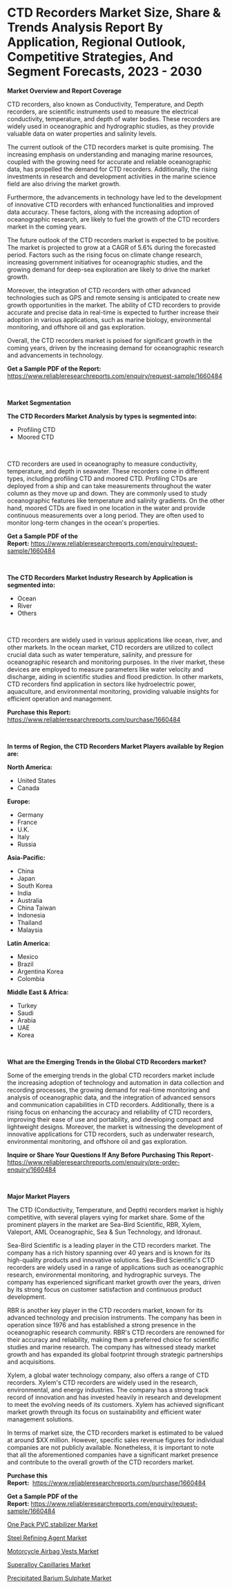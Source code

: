 <p><h1>CTD Recorders Market Size, Share & Trends Analysis Report By Application, Regional Outlook, Competitive Strategies, And Segment Forecasts, 2023 - 2030</h1></p><p><strong>Market Overview and Report Coverage</strong></p>
<p><p>CTD recorders, also known as Conductivity, Temperature, and Depth recorders, are scientific instruments used to measure the electrical conductivity, temperature, and depth of water bodies. These recorders are widely used in oceanographic and hydrographic studies, as they provide valuable data on water properties and salinity levels.</p><p>The current outlook of the CTD recorders market is quite promising. The increasing emphasis on understanding and managing marine resources, coupled with the growing need for accurate and reliable oceanographic data, has propelled the demand for CTD recorders. Additionally, the rising investments in research and development activities in the marine science field are also driving the market growth.</p><p>Furthermore, the advancements in technology have led to the development of innovative CTD recorders with enhanced functionalities and improved data accuracy. These factors, along with the increasing adoption of oceanographic research, are likely to fuel the growth of the CTD recorders market in the coming years.</p><p>The future outlook of the CTD recorders market is expected to be positive. The market is projected to grow at a CAGR of 5.6% during the forecasted period. Factors such as the rising focus on climate change research, increasing government initiatives for oceanographic studies, and the growing demand for deep-sea exploration are likely to drive the market growth.</p><p>Moreover, the integration of CTD recorders with other advanced technologies such as GPS and remote sensing is anticipated to create new growth opportunities in the market. The ability of CTD recorders to provide accurate and precise data in real-time is expected to further increase their adoption in various applications, such as marine biology, environmental monitoring, and offshore oil and gas exploration.</p><p>Overall, the CTD recorders market is poised for significant growth in the coming years, driven by the increasing demand for oceanographic research and advancements in technology.</p></p>
<p><strong>Get a Sample PDF of the Report:</strong> <a href="https://www.reliableresearchreports.com/enquiry/request-sample/1660484">https://www.reliableresearchreports.com/enquiry/request-sample/1660484</a></p>
<p>&nbsp;</p>
<p><strong>Market Segmentation</strong></p>
<p><strong>The CTD Recorders Market Analysis by types is segmented into:</strong></p>
<p><ul><li>Profiling CTD</li><li>Moored CTD</li></ul></p>
<p>&nbsp;</p>
<p><p>CTD recorders are used in oceanography to measure conductivity, temperature, and depth in seawater. These recorders come in different types, including profiling CTD and moored CTD. Profiling CTDs are deployed from a ship and can take measurements throughout the water column as they move up and down. They are commonly used to study oceanographic features like temperature and salinity gradients. On the other hand, moored CTDs are fixed in one location in the water and provide continuous measurements over a long period. They are often used to monitor long-term changes in the ocean's properties.</p></p>
<p><strong>Get a Sample PDF of the Report:</strong>&nbsp;<a href="https://www.reliableresearchreports.com/enquiry/request-sample/1660484">https://www.reliableresearchreports.com/enquiry/request-sample/1660484</a></p>
<p>&nbsp;</p>
<p><strong>The CTD Recorders Market Industry Research by Application is segmented into:</strong></p>
<p><ul><li>Ocean</li><li>River</li><li>Others</li></ul></p>
<p>&nbsp;</p>
<p><p>CTD recorders are widely used in various applications like ocean, river, and other markets. In the ocean market, CTD recorders are utilized to collect crucial data such as water temperature, salinity, and pressure for oceanographic research and monitoring purposes. In the river market, these devices are employed to measure parameters like water velocity and discharge, aiding in scientific studies and flood prediction. In other markets, CTD recorders find application in sectors like hydroelectric power, aquaculture, and environmental monitoring, providing valuable insights for efficient operation and management.</p></p>
<p><strong>Purchase this Report:</strong>&nbsp; <a href="https://www.reliableresearchreports.com/purchase/1660484">https://www.reliableresearchreports.com/purchase/1660484</a></p>
<p>&nbsp;</p>
<p><strong>In terms of Region, the CTD Recorders Market Players available by Region are:</strong></p>
<p>
    <p> <strong> North America: </strong>
        <ul>
            <li>United States</li>
            <li>Canada</li>
        </ul>
        </p> 
    <p> <strong> Europe: </strong>
        <ul>
            <li>Germany</li>
            <li>France</li>
            <li>U.K.</li>
            <li>Italy</li>
            <li>Russia</li>
        </ul>
        </p> 
    <p> <strong> Asia-Pacific: </strong>
        <ul>
            <li>China</li>
            <li>Japan</li>
            <li>South Korea</li>
            <li>India</li>
            <li>Australia</li>
            <li>China Taiwan</li>
            <li>Indonesia</li>
            <li>Thailand</li>
            <li>Malaysia</li>
        </ul>
        </p> 
    <p> <strong> Latin America: </strong>
        <ul>
            <li>Mexico</li>
            <li>Brazil</li>
            <li>Argentina Korea</li>
            <li>Colombia</li>
        </ul>
        </p> 
    <p> <strong> Middle East & Africa: </strong>
        <ul>
            <li>Turkey</li>
            <li>Saudi</li>
            <li>Arabia</li>
            <li>UAE</li>
            <li>Korea</li>
        </ul>
    </p>
    </p>
<p>&nbsp;</p>
<p><strong>What are the Emerging Trends in the Global CTD Recorders market?</strong></p>
<p><p>Some of the emerging trends in the global CTD recorders market include the increasing adoption of technology and automation in data collection and recording processes, the growing demand for real-time monitoring and analysis of oceanographic data, and the integration of advanced sensors and communication capabilities in CTD recorders. Additionally, there is a rising focus on enhancing the accuracy and reliability of CTD recorders, improving their ease of use and portability, and developing compact and lightweight designs. Moreover, the market is witnessing the development of innovative applications for CTD recorders, such as underwater research, environmental monitoring, and offshore oil and gas exploration.</p></p>
<p><strong>Inquire or Share Your Questions If Any Before Purchasing This Report</strong>- <a href="https://www.reliableresearchreports.com/enquiry/pre-order-enquiry/1660484">https://www.reliableresearchreports.com/enquiry/pre-order-enquiry/1660484</a></p>
<p>&nbsp;</p>
<p><strong>Major Market Players</strong></p>
<p><p>The CTD (Conductivity, Temperature, and Depth) recorders market is highly competitive, with several players vying for market share. Some of the prominent players in the market are Sea-Bird Scientific, RBR, Xylem, Valeport, AML Oceanographic, Sea & Sun Technology, and Idronaut. </p><p>Sea-Bird Scientific is a leading player in the CTD recorders market. The company has a rich history spanning over 40 years and is known for its high-quality products and innovative solutions. Sea-Bird Scientific's CTD recorders are widely used in a range of applications such as oceanographic research, environmental monitoring, and hydrographic surveys. The company has experienced significant market growth over the years, driven by its strong focus on customer satisfaction and continuous product development. </p><p>RBR is another key player in the CTD recorders market, known for its advanced technology and precision instruments. The company has been in operation since 1976 and has established a strong presence in the oceanographic research community. RBR's CTD recorders are renowned for their accuracy and reliability, making them a preferred choice for scientific studies and marine research. The company has witnessed steady market growth and has expanded its global footprint through strategic partnerships and acquisitions.</p><p>Xylem, a global water technology company, also offers a range of CTD recorders. Xylem's CTD recorders are widely used in the research, environmental, and energy industries. The company has a strong track record of innovation and has invested heavily in research and development to meet the evolving needs of its customers. Xylem has achieved significant market growth through its focus on sustainability and efficient water management solutions.</p><p>In terms of market size, the CTD recorders market is estimated to be valued at around $XX million. However, specific sales revenue figures for individual companies are not publicly available. Nonetheless, it is important to note that all the aforementioned companies have a significant market presence and contribute to the overall growth of the CTD recorders market.</p></p>
<p><strong>Purchase this Report:</strong>&nbsp;&nbsp;<a href="https://www.reliableresearchreports.com/purchase/1660484">https://www.reliableresearchreports.com/purchase/1660484</a></p>
<p></p>
<p><strong>Get a Sample PDF of the Report:</strong>&nbsp;<a href="https://www.reliableresearchreports.com/enquiry/request-sample/1660484">https://www.reliableresearchreports.com/enquiry/request-sample/1660484</a></p>
<p><p><a href="https://medium.com/@caligoldner/one-pack-pvc-stabilizer-market-share-evolution-and-market-growth-trends-2023-2030-ee612e07e633">One Pack PVC stabilizer Market</a></p><p><a href="https://github.com/ChiragRp1/Market-Research-Report-List-1/blob/main/steel-refining-agent-market.md">Steel Refining Agent Market</a></p><p><a href="https://www.linkedin.com/pulse/motorcycle-airbag-vests-market-research-report-unlocks-iapfe/">Motorcycle Airbag Vests Market</a></p><p><a href="https://github.com/BryceTownsendr/Market-Research-Report-List-1/blob/main/superalloy-capillaries-market.md">Superalloy Capillaries Market</a></p><p><a href="https://medium.com/@mariliehowe/precipitated-barium-sulphate-market-report-reveals-the-latest-trends-and-growth-opportunities-of-76fe5aef4607">Precipitated Barium Sulphate Market</a></p></p>